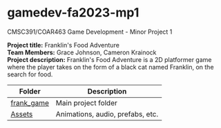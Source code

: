 # gamedev-fa2023-mp1
CMSC391/COAR463 Game Development - Minor Project 1

**Project title:** Franklin's Food Adventure  
**Team Members:** Grace Johnson, Cameron Krainock  
**Project description:** Franklin's Food Adventure is a 2D platformer game where the player takes on the form of a black cat named Franklin, on the search for food. 
 
| Folder | Description |
|---|---|
| [frank_game](frank_game) | Main project folder |
| [Assets](frank_game/Assets) | Animations, audio, prefabs, etc.  |

